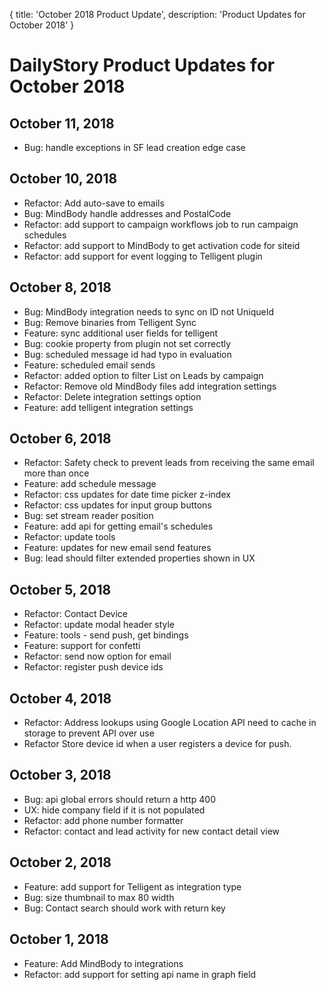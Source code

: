 {
	title: 'October 2018 Product Update',
	description: 'Product Updates for October 2018'
}
# DailyStory Product Updates for October 2018
## October 11, 2018
* Bug: handle exceptions in SF lead creation edge case

## October 10, 2018
* Refactor: Add auto-save to emails
* Bug: MindBody handle addresses and PostalCode
* Refactor: add support to campaign workflows job to run campaign schedules
* Refactor: add support to MindBody to get activation code for siteid
* Refactor: add support for event logging to Telligent plugin

## October 8, 2018
* Bug: MindBody integration needs to sync on ID not UniqueId
* Bug: Remove binaries from Telligent Sync
* Feature: sync additional user fields for telligent
* Bug: cookie property from plugin not set correctly
* Bug: scheduled message id had typo in evaluation
* Feature: scheduled email sends
* Refactor: added option to filter List on Leads by campaign
* Refactor: Remove old MindBody files add integration settings
* Refactor: Delete integration settings option
* Feature: add telligent integration settings

## October 6, 2018
* Refactor: Safety check to prevent leads from receiving the same email more than once
* Feature: add schedule message
* Refactor: css updates for date time picker z-index
* Refactor: css updates for input group buttons
* Bug: set stream reader position
* Feature: add api for getting email's schedules
* Refactor: update tools
* Feature: updates for new email send features
* Bug: lead should filter extended properties shown in UX

## October 5, 2018
* Refactor: Contact Device
* Refactor: update modal header style
* Feature: tools - send push, get bindings
* Feature: support for confetti
* Refactor: send now option for email
* Refactor: register push device ids

## October 4, 2018
* Refactor: Address lookups using Google Location API need to cache in storage to prevent API over use
* Refactor Store device id when a user registers a device for push.

## October 3, 2018
* Bug: api global errors should return a http 400
* UX: hide company field if it is not populated
* Refactor: add phone number formatter
* Refactor: contact and lead activity for new contact detail view

## October 2, 2018
* Feature: add support for Telligent as integration type
* Bug: size thumbnail to max 80 width
* Bug: Contact search should work with return key

## October 1, 2018
* Feature: Add MindBody to integrations
* Refactor: add support for setting api name in graph field
